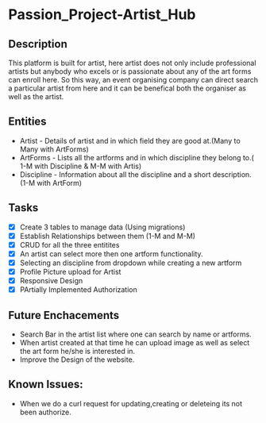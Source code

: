 # Passion_Project-Artist_Hub 

## Description
This platform is built for artist, here artist does not only include professional artists but anybody who excels or is passionate about any of the art forms can enroll here. So this way, an event organising company can direct search a particular artist from here and it can be benefical both the organiser as well as the artist.

## Entities
- Artist - Details of artist and in which field they are good at.(Many to Many with ArtForms)
- ArtForms - Lists all the artforms and in which discipline they belong to.( 1-M with Discipline & M-M with Artis)
- Discipline - Information about all the discipline and a short description.(1-M with ArtForm)

## Tasks

- [x] Create 3 tables to manage data (Using migrations)
- [x] Establish Relationships between them (1-M and M-M)
- [x] CRUD for all the three entitites
- [x] An artist can select more then one artform functionality.
- [x] Selecting an discipline from dropdown while creating a new artform
- [x] Profile Picture upload for Artist
- [x] Responsive Design
- [x] PArtially Implemented Authorization  

## Future Enchacements 

- Search Bar in the artist list where one can search by name or artforms.
- When artist created at that time he can upload image as well as select the art form he/she is interested in.
- Improve the Design of the website.

## Known Issues: 

- When we do a curl request for updating,creating or deleteing its not been authorize.
